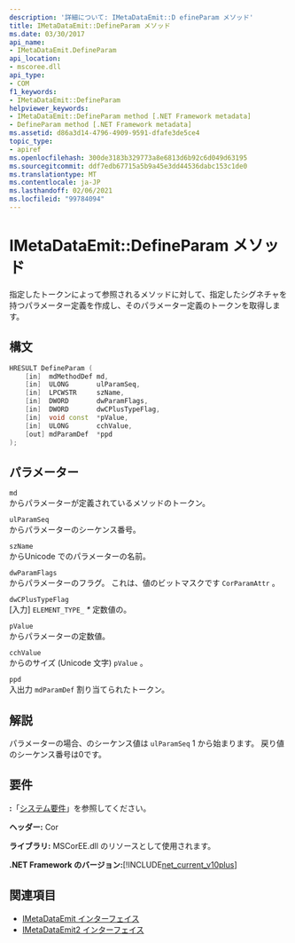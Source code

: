 ```yaml
---
description: '詳細について: IMetaDataEmit::D efineParam メソッド'
title: IMetaDataEmit::DefineParam メソッド
ms.date: 03/30/2017
api_name:
- IMetaDataEmit.DefineParam
api_location:
- mscoree.dll
api_type:
- COM
f1_keywords:
- IMetaDataEmit::DefineParam
helpviewer_keywords:
- IMetaDataEmit::DefineParam method [.NET Framework metadata]
- DefineParam method [.NET Framework metadata]
ms.assetid: d86a3d14-4796-4909-9591-dfafe3de5ce4
topic_type:
- apiref
ms.openlocfilehash: 300de3183b329773a8e6813d6b92c6d049d63195
ms.sourcegitcommit: ddf7edb67715a5b9a45e3dd44536dabc153c1de0
ms.translationtype: MT
ms.contentlocale: ja-JP
ms.lasthandoff: 02/06/2021
ms.locfileid: "99784094"
---
```

# <a name="imetadataemitdefineparam-method"></a>IMetaDataEmit::DefineParam メソッド

指定したトークンによって参照されるメソッドに対して、指定したシグネチャを持つパラメーター定義を作成し、そのパラメーター定義のトークンを取得します。  
  
## <a name="syntax"></a>構文  
  
```cpp  
HRESULT DefineParam (  
    [in]  mdMethodDef md,
    [in]  ULONG       ulParamSeq,
    [in]  LPCWSTR     szName,
    [in]  DWORD       dwParamFlags,
    [in]  DWORD       dwCPlusTypeFlag,
    [in]  void const  *pValue,  
    [in]  ULONG       cchValue,
    [out] mdParamDef  *ppd
);  
```  
  
## <a name="parameters"></a>パラメーター  

 `md`  
 からパラメーターが定義されているメソッドのトークン。  
  
 `ulParamSeq`  
 からパラメーターのシーケンス番号。  
  
 `szName`  
 からUnicode でのパラメーターの名前。  
  
 `dwParamFlags`  
 からパラメーターのフラグ。 これは、値のビットマスクです `CorParamAttr` 。  
  
 `dwCPlusTypeFlag`  
 [入力] `ELEMENT_TYPE_` *\** 定数値の。  
  
 `pValue`  
 からパラメーターの定数値。  
  
 `cchValue`  
 からのサイズ (Unicode 文字) `pValue` 。  
  
 `ppd`  
 入出力 `mdParamDef` 割り当てられたトークン。  
  
## <a name="remarks"></a>解説  

 パラメーターの場合、のシーケンス値は `ulParamSeq` 1 から始まります。 戻り値のシーケンス番号は0です。  
  
## <a name="requirements"></a>要件  

 **:**「[システム要件](../../get-started/system-requirements.md)」を参照してください。  
  
 **ヘッダー:** Cor  
  
 **ライブラリ:** MSCorEE.dll のリソースとして使用されます。  
  
 **.NET Framework のバージョン:**[!INCLUDE[net_current_v10plus](../../../../includes/net-current-v10plus-md.md)]  
  
## <a name="see-also"></a>関連項目

- [IMetaDataEmit インターフェイス](imetadataemit-interface.md)
- [IMetaDataEmit2 インターフェイス](imetadataemit2-interface.md)
